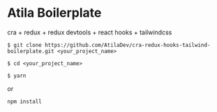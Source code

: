 # Atila Boilerplate

cra + redux + redux devtools + react hooks + tailwindcss

```
$ git clone https://github.com/AtilaDev/cra-redux-hooks-tailwind-boilerplate.git <your_project_name>
```

```
$ cd <your_project_name>
```

```
$ yarn
```

or

```
npm install
```
